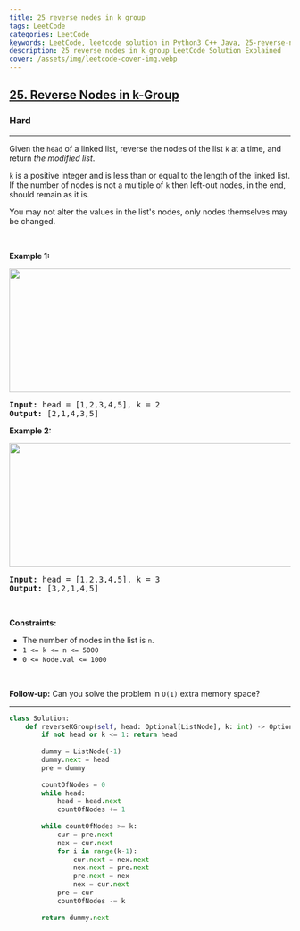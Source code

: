 ```yaml
---
title: 25 reverse nodes in k group
tags: LeetCode
categories: LeetCode
keywords: LeetCode, leetcode solution in Python3 C++ Java, 25-reverse-nodes-in-k-group solution
description: 25 reverse nodes in k group LeetCode Solution Explained
cover: /assets/img/leetcode-cover-img.webp
---
```





<h2><a href="https://leetcode.com/problems/reverse-nodes-in-k-group/">25. Reverse Nodes in k-Group</a></h2><h3>Hard</h3><hr><div><p>Given the <code>head</code> of a linked list, reverse the nodes of the list <code>k</code> at a time, and return <em>the modified list</em>.</p>

<p><code>k</code> is a positive integer and is less than or equal to the length of the linked list. If the number of nodes is not a multiple of <code>k</code> then left-out nodes, in the end, should remain as it is.</p>

<p>You may not alter the values in the list's nodes, only nodes themselves may be changed.</p>

<p>&nbsp;</p>
<p><strong>Example 1:</strong></p>
<img alt="" src="https://assets.leetcode.com/uploads/2020/10/03/reverse_ex1.jpg" style="width: 542px; height: 222px;">
<pre><strong>Input:</strong> head = [1,2,3,4,5], k = 2
<strong>Output:</strong> [2,1,4,3,5]
</pre>

<p><strong>Example 2:</strong></p>
<img alt="" src="https://assets.leetcode.com/uploads/2020/10/03/reverse_ex2.jpg" style="width: 542px; height: 222px;">
<pre><strong>Input:</strong> head = [1,2,3,4,5], k = 3
<strong>Output:</strong> [3,2,1,4,5]
</pre>

<p>&nbsp;</p>
<p><strong>Constraints:</strong></p>

<ul>
	<li>The number of nodes in the list is <code>n</code>.</li>
	<li><code>1 &lt;= k &lt;= n &lt;= 5000</code></li>
	<li><code>0 &lt;= Node.val &lt;= 1000</code></li>
</ul>

<p>&nbsp;</p>
<p><strong>Follow-up:</strong> Can you solve the problem in <code>O(1)</code> extra memory space?</p>
</div>

---




```python
class Solution:
    def reverseKGroup(self, head: Optional[ListNode], k: int) -> Optional[ListNode]:
        if not head or k <= 1: return head
        
        dummy = ListNode(-1)
        dummy.next = head
        pre = dummy
        
        countOfNodes = 0
        while head:
            head = head.next
            countOfNodes += 1
        
        while countOfNodes >= k:
            cur = pre.next
            nex = cur.next
            for i in range(k-1):
                cur.next = nex.next
                nex.next = pre.next
                pre.next = nex
                nex = cur.next
            pre = cur
            countOfNodes -= k
        
        return dummy.next
```
